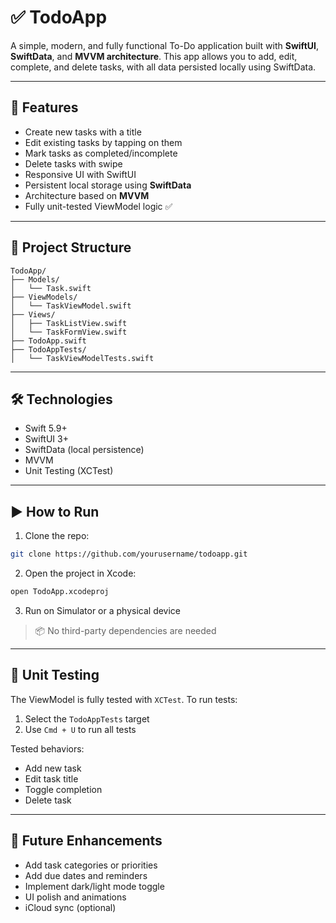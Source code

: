 # ✅ TodoApp

A simple, modern, and fully functional To-Do application built with **SwiftUI**, **SwiftData**, and **MVVM architecture**. This app allows you to add, edit, complete, and delete tasks, with all data persisted locally using SwiftData.

---

## 🚀 Features

- Create new tasks with a title
- Edit existing tasks by tapping on them
- Mark tasks as completed/incomplete
- Delete tasks with swipe
- Responsive UI with SwiftUI
- Persistent local storage using **SwiftData**
- Architecture based on **MVVM**
- Fully unit-tested ViewModel logic ✅

---

## 🧱 Project Structure

```
TodoApp/
├── Models/
│   └── Task.swift
├── ViewModels/
│   └── TaskViewModel.swift
├── Views/
│   ├── TaskListView.swift
│   └── TaskFormView.swift
├── TodoApp.swift
├── TodoAppTests/
│   └── TaskViewModelTests.swift
```

---

## 🛠 Technologies

- Swift 5.9+
- SwiftUI 3+
- SwiftData (local persistence)
- MVVM
- Unit Testing (XCTest)

---

## ▶️ How to Run

1. Clone the repo:
```bash
git clone https://github.com/yourusername/todoapp.git
```

2. Open the project in Xcode:
```bash
open TodoApp.xcodeproj
```

3. Run on Simulator or a physical device

> 📦 No third-party dependencies are needed

---

## 🧪 Unit Testing

The ViewModel is fully tested with `XCTest`. To run tests:

1. Select the `TodoAppTests` target
2. Use `Cmd + U` to run all tests

Tested behaviors:
- Add new task
- Edit task title
- Toggle completion
- Delete task

---

## 📌 Future Enhancements

- Add task categories or priorities
- Add due dates and reminders
- Implement dark/light mode toggle
- UI polish and animations
- iCloud sync (optional)


